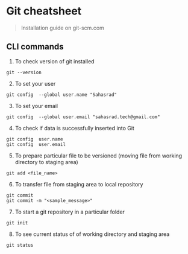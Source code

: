 # Git cheatsheet

> Installation guide on git-scm.com

## CLI commands
1. To check version of git installed 
```
git --version 

```
2. To set your user 
```
git config  --global user.name "Sahasrad"
```
3. To set your email
```
git config  --global user.email "sahasrad.tech@gmail.com"
```
4. To check if data is successfully inserted into Git
```
git config  user.name
git config  user.email

```

5. To prepare particular file to be versioned (moving file from working directory to staging area)
```
git add <file_name>
```

6. To transfer file from staging area to local repository
```
git commit
git commit -m "<sample_message>"
```

7. To start a git repository in a particular folder
```
git init
```

8. To see current status of of working directory and staging area
```
git status
```



